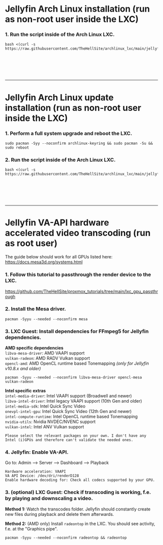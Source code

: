 # Jellyfin Arch Linux installation (run as non-root user inside the LXC)

### 1. Run the script inside of the Arch Linux LXC.

  ```
  bash <(curl -s https://raw.githubusercontent.com/TheHellSite/archlinux_lxc/main/jellyfin/jellyfin_installer.sh)
  ```

<br />
<br />
<br />
<br />
<hr>

# Jellyfin Arch Linux update installation (run as non-root user inside the LXC)

### 1. Perform a full system upgrade and reboot the LXC.

  ```
  sudo pacman -Syy --noconfirm archlinux-keyring && sudo pacman -Su && sudo reboot
  ```

### 2. Run the script inside of the Arch Linux LXC.

  ```
  bash <(curl -s https://raw.githubusercontent.com/TheHellSite/archlinux_lxc/main/jellyfin/jellyfin_updater.sh)
  ```

<br />
<br />
<br />
<br />
<hr>

# Jellyfin VA-API hardware accelerated video transcoding (run as root user)

The guide below should work for all GPUs listed here: https://docs.mesa3d.org/systems.html

### 1. Follow this tutorial to passthrough the render device to the LXC.
https://github.com/TheHellSite/proxmox_tutorials/tree/main/lxc_gpu_passthrough

### 2. Install the Mesa driver.

  ```
  pacman -Syyu --needed --noconfirm mesa
  ```

### 3. LXC Guest: Install dependencies for FFmpeg5 for Jellyfin dependencies.

**AMD specific dependencies**  
`libva-mesa-driver`: AMD VAAPI support  
`vulkan-radeon`: AMD RADV Vulkan support  
`opencl-amd`: AMD OpenCL runtime based Tonemapping *(only for Jellyfin v10.8.x and older)*  

  ```
  pacman -Syyu --needed --noconfirm libva-mesa-driver opencl-mesa vulkan-radeon
  ```

**Intel specific extras**  
`intel-media-driver`: Intel VAAPI support (Broadwell and newer)  
`libva-intel-driver`: Intel legacy VAAPI support (10th Gen and older)  
`intel-media-sdk`: Intel Quick Sync Video  
`onevpl-intel-gpu`: Intel Quick Sync Video (12th Gen and newer)  
`intel-compute-runtime`: Intel OpenCL runtime based Tonemapping  
`nvidia-utils`: Nvidia NVDEC/NVENC support  
`vulkan-intel`: Intel ANV Vulkan support  

  ```
  Please select the relevant packages on your own. I don't have any Intel (i)GPUs and therefore can't validate the needed ones.
  ```

### 4. Jellyfin: Enable VA-API.

  Go to: Admin --> Server --> Dashboard --> Playback
  ```
  Hardware acceleration: VAAPI
  VA API Device: /dev/dri/renderD128
  Enable hardware decoding for: Check all codecs supported by your GPU.
  ```

### 3. (optional) LXC Guest: Check if transcoding is working, f.e. by playing and downscaling a video.

  **Method 1:** Watch the transcodes folder. Jellyfin should constantly create new files during playback and delete them afterwards.

  **Method 2:** (AMD only) Install ```radeontop``` in the LXC. You should see activity, f.e. at the "Graphics pipe".
  ```
  pacman -Syyu --needed --noconfirm radeontop && radeontop
  ```

